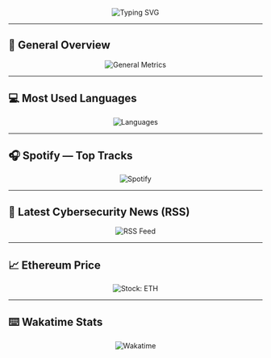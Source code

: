 <!-- 🧠 Typing effect header -->
<p align="center">
  <img src="https://readme-typing-svg.demolab.com?font=Fira+Code&size=20&pause=1000&color=00FF00&center=true&vCenter=true&width=435&lines=Full+Stack+Dev+%7C+Cybersecurity+N2;Python+%7C+Bash+%7C+Linux+%7C+Docker;Security+Through+Code+%26+Curiosity" alt="Typing SVG" />
</p>

---

## 🧠 General Overview
<p align="center">
  <img src="https://metrics.lecoq.io/akiradreams?template=classic&base=header,activity,community,repositories&config.timezone=Europe%2FMadrid" alt="General Metrics" />
</p>

---

## 💻 Most Used Languages
<p align="center">
  <img src="https://metrics.lecoq.io/akiradreams?template=classic&plugin_languages=1&config.timezone=Europe%2FMadrid" alt="Languages" />
</p>

---

## 🎧 Spotify — Top Tracks
<p align="center">
  <img src="https://metrics.lecoq.io/akiradreams?template=classic&plugin_music=1&plugin_music_provider=spotify&plugin_music_user=akiradreams&plugin_music_mode=top&plugin_music_limit=9&config.timezone=Europe%2FMadrid" alt="Spotify" />
</p>

---

## 📰 Latest Cybersecurity News (RSS)
<p align="center">
  <img src="https://metrics.lecoq.io/akiradreams?template=classic&plugin_rss=1&plugin_rss_source=https%3A%2F%2Ffeeds.feedburner.com%2FTheHackersNews&plugin_rss_limit=4" alt="RSS Feed" />
</p>

---

## 📈 Ethereum Price
<p align="center">
  <img src="https://metrics.lecoq.io/akiradreams?template=classic&plugin_stock=1&plugin_stock_symbol=ETH&plugin_stock_duration=1d&plugin_stock_interval=1m" alt="Stock: ETH" />
</p>

---

## ⌨️ Wakatime Stats
<p align="center">
  <img src="https://metrics.lecoq.io/akiradreams?template=classic&plugin_wakatime=1&plugin_wakatime_user=current&plugin_wakatime_days=7&plugin_wakatime_sections=time,projects,languages,editors,os" alt="Wakatime" />
</p>
